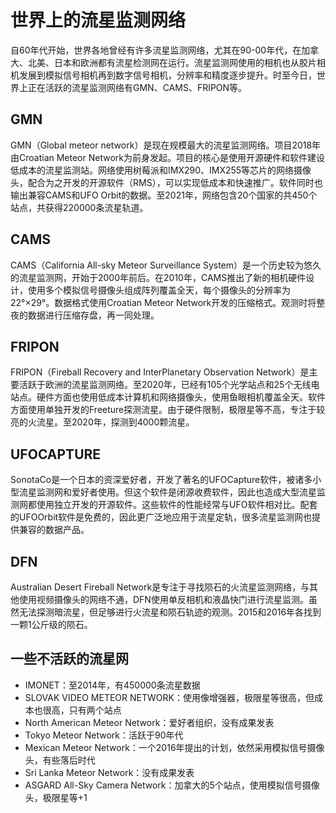 # 世界上的流星监测网络

自60年代开始，世界各地曾经有许多流星监测网络，尤其在90-00年代，在加拿大、北美、日本和欧洲都有流星检测网在运行。流星监测网使用的相机也从胶片相机发展到模拟信号相机再到数字信号相机，分辨率和精度逐步提升。时至今日，世界上正在活跃的流星监测网络有GMN、CAMS、FRIPON等。


## GMN

GMN（Global meteor network）是现在规模最大的流星监测网络。项目2018年由Croatian Meteor Network为前身发起。项目的核心是使用开源硬件和软件建设低成本的流星监测站。网络使用树莓派和IMX290、IMX255等芯片的网络摄像头，配合为之开发的开源软件（RMS），可以实现低成本和快速推广。软件同时也输出兼容CAMS和UFO Orbit的数据。至2021年，网络包含20个国家的共450个站点，共获得220000条流星轨道。

## CAMS

CAMS（California All-sky Meteor Surveillance System）是一个历史较为悠久的流星监测网，开始于2000年前后。在2010年，CAMS推出了新的相机硬件设计，使用多个模拟信号摄像头组成阵列覆盖全天，每个摄像头的分辨率为22°×29°。数据格式使用Croatian Meteor Network开发的压缩格式。观测时将整夜的数据进行压缩存盘，再一同处理。

## FRIPON
FRIPON（Fireball Recovery and InterPlanetary Observation Network）是主要活跃于欧洲的流星监测网络。至2020年，已经有105个光学站点和25个无线电站点。硬件方面也使用低成本计算机和网络摄像头，使用鱼眼相机覆盖全天。软件方面使用单独开发的Freeture探测流星。由于硬件限制，极限星等不高，专注于较亮的火流星。至2020年，探测到4000颗流星。

## UFOCAPTURE
SonotaCo是一个日本的资深爱好者，开发了著名的UFOCapture软件，被诸多小型流星监测网和爱好者使用。但这个软件是闭源收费软件，因此也造成大型流星监测网都使用独立开发的开源软件。这些软件的性能经常与UFO软件相对比。配套的UFOOrbit软件是免费的，因此更广泛地应用于流星定轨，很多流星监测网也提供兼容的数据产品。

## DFN

Australian Desert Fireball Network是专注于寻找陨石的火流星监测网络，与其他使用视频摄像头的网络不通，DFN使用单反相机和液晶快门进行流星监测。虽然无法探测暗流星，但足够进行火流星和陨石轨迹的观测。2015和2016年各找到一颗1公斤级的陨石。

## 一些不活跃的流星网

* IMONET：至2014年，有450000条流星数据
* SLOVAK VIDEO METEOR NETWORK：使用像增强器，极限星等很高，但成本也很高，只有两个站点
* North American Meteor Network：爱好者组织，没有成果发表
* Tokyo Meteor Network：活跃于90年代
* Mexican Meteor Network：一个2016年提出的计划，依然采用模拟信号摄像头，有些落后时代
* Sri Lanka Meteor Network：没有成果发表
* ASGARD All-Sky Camera Network：加拿大的5个站点，使用模拟信号摄像头，极限星等+1


